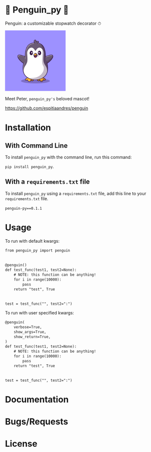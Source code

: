 # 🐧 Penguin_py 🐧

Penguin: a customizable stopwatch decorator ⏱

<img
  src="/img/penguin_py_logo.jpg"
  alt="Peter the penguin, penguin_py's mascot."
  title="Peter the penguin, penguin_py's mascot."
   width="200"/>

Meet Peter, `penguin_py's` beloved mascot!

https://github.com/espitiaandres/penguin

# Installation

## With Command Line

To install `penguin_py` with the command line, run this command:

`pip install penguin_py`.

## With a `requirements.txt` file

To install `penguin_py` using a `requirements.txt` file, add this line to your `requirements.txt` file.

`penguin-py==0.1.1`

# Usage

To run with default kwargs:

```
from penguin_py import penguin


@penguin()
def test_func(test1, test2=None):
    # NOTE: this function can be anything!
    for i in range(10000):
        pass
    return "test", True


test = test_func("", test2=":")
```

To run with user specified kwargs:

```
@penguin(
    verbose=True,
    show_args=True,
    show_return=True,
)
def test_func(test1, test2=None):
    # NOTE: this function can be anything!
    for i in range(10000):
        pass
    return "test", True


test = test_func("", test2=":")
```

# Documentation

# Bugs/Requests

# License
